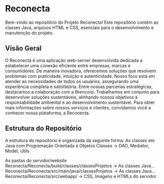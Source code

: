 # Reconecta

Bem-vindo ao repositório do Projeto Reconecta! Este repositório contém as classes Java, arquivos HTML e CSS, esenciais para o desenvolvimento e manutenção do projeto.

## Visão Geral

O Reconecta é uma aplicação web-server desenvolvida dedicada a estabelecer uma conexão eficiente entre empresas, marcas e consumidores. De maneira inovadora, oferecemos soluções que resolvem problemas com praticidade, intuição e autenticidade. Nosso foco está em atender as necessidades de todos os usuários, assegurando uma experiência completa e satisfatória. Entre nossas parcerias estratégicas, destacamos a colaboração com a Brencorp. Trabalhamos em conjunto para desenvolver soluções sustentáveis, alinhando nossos objetivos à responsabilidade ambiental e ao desenvolvimento sustentável. Para obter mais informações sobre nossos serviços e clientes, convidamos você a conhecer nossa plataforma, a Reconecta.

## Estrutura do Repositório

A estrutura do repositório é organizada da seguinte forma:
As classes em Java com Programação Orientada à Objetos
Classes -> DAO, Mediator, Model, Utils

As pastas do servidor/website
Reconecta/Reconecta/build/classes/classesProjetos  -> As classes Java...
Reconecta/Reconecta/src/main/java/classesProjetos  -> As classes Java...
Reconecta/Reconecta/src/webapp/ -> CSS, Imagens e HTMLs do servidor
